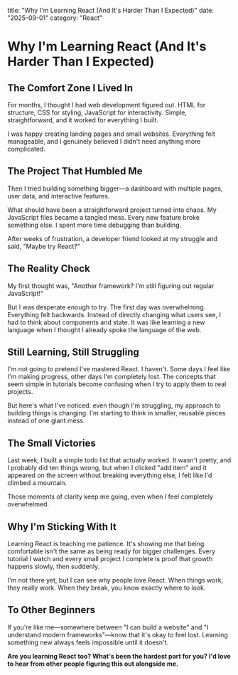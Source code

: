 title: "Why I'm Learning React (And It's Harder Than I Expected)"
date: "2025-09-01"
category: "React"

# Why I'm Learning React (And It's Harder Than I Expected)

## The Comfort Zone I Lived In

For months, I thought I had web development figured out. HTML for structure, CSS for styling, JavaScript for interactivity. Simple, straightforward, and it worked for everything I built.

I was happy creating landing pages and small websites. Everything felt manageable, and I genuinely believed I didn't need anything more complicated.

## The Project That Humbled Me

Then I tried building something bigger—a dashboard with multiple pages, user data, and interactive features.

What should have been a straightforward project turned into chaos. My JavaScript files became a tangled mess. Every new feature broke something else. I spent more time debugging than building.

After weeks of frustration, a developer friend looked at my struggle and said, "Maybe try React?"

## The Reality Check

My first thought was, "Another framework? I'm still figuring out regular JavaScript!"

But I was desperate enough to try. The first day was overwhelming. Everything felt backwards. Instead of directly changing what users see, I had to think about components and state. It was like learning a new language when I thought I already spoke the language of the web.

## Still Learning, Still Struggling

I'm not going to pretend I've mastered React. I haven't. Some days I feel like I'm making progress, other days I'm completely lost. The concepts that seem simple in tutorials become confusing when I try to apply them to real projects.

But here's what I've noticed: even though I'm struggling, my approach to building things is changing. I'm starting to think in smaller, reusable pieces instead of one giant mess.

## The Small Victories

Last week, I built a simple todo list that actually worked. It wasn't pretty, and I probably did ten things wrong, but when I clicked "add item" and it appeared on the screen without breaking everything else, I felt like I'd climbed a mountain.

Those moments of clarity keep me going, even when I feel completely overwhelmed.

## Why I'm Sticking With It

Learning React is teaching me patience. It's showing me that being comfortable isn't the same as being ready for bigger challenges. Every tutorial I watch and every small project I complete is proof that growth happens slowly, then suddenly.

I'm not there yet, but I can see why people love React. When things work, they really work. When they break, you know exactly where to look.

## To Other Beginners

If you're like me—somewhere between "I can build a website" and "I understand modern frameworks"—know that it's okay to feel lost. Learning something new always feels impossible until it doesn't.

**Are you learning React too? What's been the hardest part for you? I'd love to hear from other people figuring this out alongside me.**

